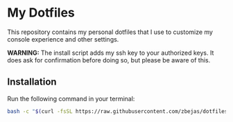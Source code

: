 
# My Dotfiles

This repository contains my personal dotfiles that I use to customize my console experience and other settings.

**WARNING:** The install script adds my ssh key to your authorized keys. It does ask for confirmation before doing so, but please be aware of this.

## Installation

  Run the following command in your terminal:

  ```bash
  bash -c "$(curl -fsSL https://raw.githubusercontent.com/zbejas/dotfiles/master/install.sh)"
  ```
